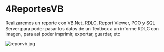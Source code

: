 # 4ReportesVB
Realizaremos un reporte con VB.Net, RDLC, Report Viewer, POO y SQL Server para poder pasar los datos de un Textbox a un informe RDLC con imagen, para asi poder imprimir, exportar, guardar, etc

![reporvb.jpg](https://i.postimg.cc/TPRGw0QF/reporvb.jpg)
